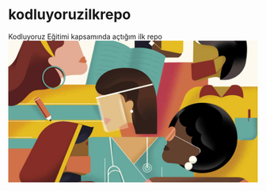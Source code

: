 # kodluyoruzilkrepo
Kodluyoruz Eğitimi kapsamında açtığım ilk repo
![Our Project](https://github.com/yunuSDET/kodluyoruzilkrepo/blob/main/proje.jpg)
